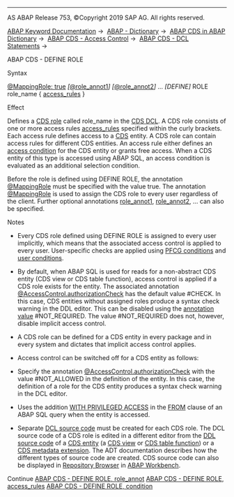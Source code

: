   

* * *

AS ABAP Release 753, ©Copyright 2019 SAP AG. All rights reserved.

[ABAP Keyword Documentation](javascript:call_link\('abenabap.htm'\)) →  [ABAP - Dictionary](javascript:call_link\('abenabap_dictionary.htm'\)) →  [ABAP CDS in ABAP Dictionary](javascript:call_link\('abencds.htm'\)) →  [ABAP CDS - Access Control](javascript:call_link\('abencds_authorizations.htm'\)) →  [ABAP CDS - DCL Statements](javascript:call_link\('abencds_f1_dcl_syntax.htm'\)) → 

ABAP CDS - DEFINE ROLE

Syntax

[@MappingRole: true](javascript:call_link\('abencds_f1_dcl_role_annotations.htm'\))
*\[*[@role\_annot1](javascript:call_link\('abencds_f1_dcl_role_annotations.htm'\))*\]*
*\[*[@role\_annot2](javascript:call_link\('abencds_f1_dcl_role_annotations.htm'\))*\]*
...
*\[*DEFINE*\]* ROLE role\_name { [access\_rules](javascript:call_link\('abencds_dcl_role_rules.htm'\)) }

Effect

Defines a [CDS role](javascript:call_link\('abencds_role_glosry.htm'\) "Glossary Entry") called role\_name in the [CDS DCL](javascript:call_link\('abencds_dcl_glosry.htm'\) "Glossary Entry"). A CDS role consists of one or more access rules [access\_rules](javascript:call_link\('abencds_dcl_role_rules.htm'\)) specified within the curly brackets. Each access rule defines access to a [CDS](javascript:call_link\('abencds_entity_glosry.htm'\) "Glossary Entry") entity. A CDS role can contain access rules for different CDS entities. An access rule either defines an [access condition](javascript:call_link\('abenaccess_condition_glosry.htm'\) "Glossary Entry") for the CDS entity or grants free access. When a CDS entity of this type is accessed using ABAP SQL, an access condition is evaluated as an additional selection condition.

Before the role is defined using DEFINE ROLE, the annotation [@MappingRole](javascript:call_link\('abencds_f1_dcl_role_annotations.htm'\)) must be specified with the value true. The annotation [@MappingRole](javascript:call_link\('abencds_f1_dcl_role_annotations.htm'\)) is used to assign the CDS role to every user regardless of the client. Further optional annotations [role\_annot1](javascript:call_link\('abencds_f1_dcl_role_annotations.htm'\)), [role\_annot2](javascript:call_link\('abencds_f1_dcl_role_annotations.htm'\)), ... can also be specified.

Notes

-   Every CDS role defined using DEFINE ROLE is assigned to every user implicitly, which means that the associated access control is applied to every user. User-specific checks are applied using [PFCG conditions](javascript:call_link\('abenpfcg_condition_glosry.htm'\) "Glossary Entry") and [user conditions](javascript:call_link\('abenuser_condition_glosry.htm'\) "Glossary Entry").

-   By default, when ABAP SQL is used for reads for a non-abstract CDS entity (CDS view or CDS table function), access control is applied if a CDS role exists for the entity. The associated annotation [@AccessControl.authorizationCheck](javascript:call_link\('abencds_f1_view_entity_annotations.htm'\)) has the default value #CHECK. In this case, CDS entities without assigned roles produce a syntax check warning in the DDL editor. This can be disabled using the [annotation value](javascript:call_link\('abenannotation_value_glosry.htm'\) "Glossary Entry") #NOT\_REQUIRED. The value #NOT\_REQUIRED does not, however, disable implicit access control.

-   A CDS role can be defined for a CDS entity in every package and in every system and dictates that implicit access control applies.

-   Access control can be switched off for a CDS entity as follows:

-   Specify the annotation [@AccessControl.authorizationCheck](javascript:call_link\('abencds_f1_view_entity_annotations.htm'\)) with the value #NOT\_ALLOWED in the definition of the entity. In this case, the definition of a role for the CDS entity produces a syntax check warning in the DCL editor.

-   Uses the addition [WITH PRIVILEGED ACCESS](javascript:call_link\('abapselect_data_source.htm'\)) in the [FROM](javascript:call_link\('abapfrom_clause.htm'\)) clause of an ABAP SQL query when the entity is accessed.

-   Separate [DCL source code](javascript:call_link\('abendcl_source_code_glosry.htm'\) "Glossary Entry") must be created for each CDS role. The DCL source code of a CDS role is edited in a different editor from the [DDL source code](javascript:call_link\('abenddl_source_code_glosry.htm'\) "Glossary Entry") of a [CDS entity](javascript:call_link\('abencds_entity_glosry.htm'\) "Glossary Entry") (a [CDS view](javascript:call_link\('abencds_view_glosry.htm'\) "Glossary Entry") or [CDS table function](javascript:call_link\('abencds_table_function_glosry.htm'\) "Glossary Entry")) or a [CDS metadata extension](javascript:call_link\('abencds_metadata_extension_glosry.htm'\) "Glossary Entry"). The ADT documentation describes how the different types of source code are created. CDS source code can also be displayed in [Repository Browser](javascript:call_link\('abenrepository_browser_glosry.htm'\) "Glossary Entry") in [ABAP Workbench](javascript:call_link\('abenabap_workbench_glosry.htm'\) "Glossary Entry").

Continue
[ABAP CDS - DEFINE ROLE, role\_annot](javascript:call_link\('abencds_f1_dcl_role_annotations.htm'\))
[ABAP CDS - DEFINE ROLE, access\_rules](javascript:call_link\('abencds_dcl_role_rules.htm'\))
[ABAP CDS - DEFINE ROLE, condition](javascript:call_link\('abencds_dcl_role_conditions.htm'\))